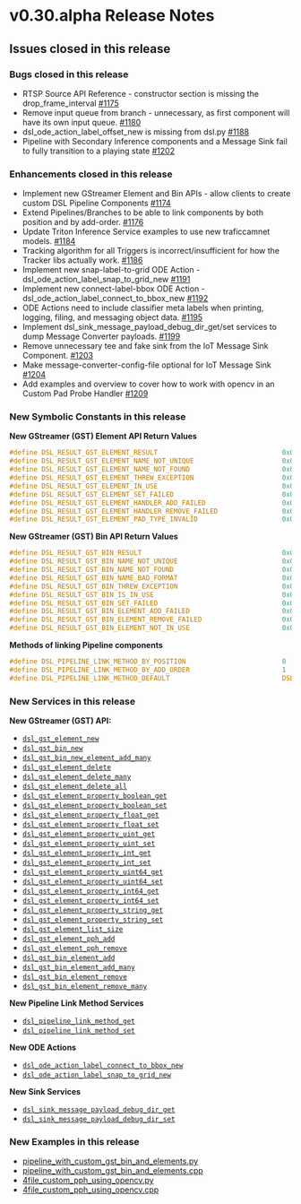 # v0.30.alpha Release Notes

## Issues closed in this release
### Bugs closed in this release
* RTSP Source API Reference - constructor section is missing the drop_frame_interval [#1175](https://github.com/prominenceai/deepstream-services-library/issues/1175)
* Remove input queue from branch - unnecessary, as first component will have its own input queue. [#1180](https://github.com/prominenceai/deepstream-services-library/issues/1180)
* dsl_ode_action_label_offset_new is missing from dsl.py [#1188](https://github.com/prominenceai/deepstream-services-library/issues/1188)
* Pipeline with Secondary Inference components and a Message Sink fail to fully transition to a playing state [#1202](https://github.com/prominenceai/deepstream-services-library/issues/1202)

### Enhancements closed in this release
* Implement new GStreamer Element and Bin APIs - allow clients to create custom DSL Pipeline Components [#1174](https://github.com/prominenceai/deepstream-services-library/issues/1174)
* Extend Pipelines/Branches to be able to link components by both position and by add-order. [#1176](https://github.com/prominenceai/deepstream-services-library/issues/1176)
* Update Triton Inference Service examples to use new traficcamnet models. [#1184](https://github.com/prominenceai/deepstream-services-library/issues/1176)
* Tracking algorithm for all Triggers is incorrect/insufficient for how the Tracker libs actually work. [#1186](https://github.com/prominenceai/deepstream-services-library/issues/1176)
* Implement new snap-label-to-grid ODE Action - dsl_ode_action_label_snap_to_grid_new [#1191](https://github.com/prominenceai/deepstream-services-library/issues/1191)
* Implement new connect-label-bbox ODE Action - dsl_ode_action_label_connect_to_bbox_new [#1192](https://github.com/prominenceai/deepstream-services-library/issues/1191)
* ODE Actions need to include classifier meta labels when printing, logging, filing, and messaging object data. [#1195](https://github.com/prominenceai/deepstream-services-library/issues/1195)
* Implement dsl_sink_message_payload_debug_dir_get/set services to dump Message Converter payloads. [#1199](https://github.com/prominenceai/deepstream-services-library/issues/1199)
* Remove unnecessary tee and fake sink from the IoT Message Sink Component. [#1203](https://github.com/prominenceai/deepstream-services-library/issues/1203)
* Make message-converter-config-file optional for IoT Message Sink [#1204](https://github.com/prominenceai/deepstream-services-library/issues/1204)
*  Add examples and overview to cover how to work with opencv in an Custom Pad Probe Handler [#1209](https://github.com/prominenceai/deepstream-services-library/issues/1209)

### New Symbolic Constants in this release
**New GStreamer (GST) Element API Return Values**
```c
#define DSL_RESULT_GST_ELEMENT_RESULT                               0x00D00000
#define DSL_RESULT_GST_ELEMENT_NAME_NOT_UNIQUE                      0x00D00001
#define DSL_RESULT_GST_ELEMENT_NAME_NOT_FOUND                       0x00D00002
#define DSL_RESULT_GST_ELEMENT_THREW_EXCEPTION                      0x00D00003
#define DSL_RESULT_GST_ELEMENT_IN_USE                               0x00D00004
#define DSL_RESULT_GST_ELEMENT_SET_FAILED                           0x00D00005
#define DSL_RESULT_GST_ELEMENT_HANDLER_ADD_FAILED                   0x00D00006
#define DSL_RESULT_GST_ELEMENT_HANDLER_REMOVE_FAILED                0x00D00007
#define DSL_RESULT_GST_ELEMENT_PAD_TYPE_INVALID                     0x00D00008
```
**New GStreamer (GST) Bin API Return Values**
```c
#define DSL_RESULT_GST_BIN_RESULT                                   0x00E00000
#define DSL_RESULT_GST_BIN_NAME_NOT_UNIQUE                          0x00E00001
#define DSL_RESULT_GST_BIN_NAME_NOT_FOUND                           0x00E00002
#define DSL_RESULT_GST_BIN_NAME_BAD_FORMAT                          0x00E00003
#define DSL_RESULT_GST_BIN_THREW_EXCEPTION                          0x00E00004
#define DSL_RESULT_GST_BIN_IS_IN_USE                                0x00E00005
#define DSL_RESULT_GST_BIN_SET_FAILED                               0x00E00006
#define DSL_RESULT_GST_BIN_ELEMENT_ADD_FAILED                       0x00E00007
#define DSL_RESULT_GST_BIN_ELEMENT_REMOVE_FAILED                    0x00E00008
#define DSL_RESULT_GST_BIN_ELEMENT_NOT_IN_USE                       0x00E00009
```

**Methods of linking Pipeline components**
```c
#define DSL_PIPELINE_LINK_METHOD_BY_POSITION                        0
#define DSL_PIPELINE_LINK_METHOD_BY_ADD_ORDER                       1
#define DSL_PIPELINE_LINK_METHOD_DEFAULT                            DSL_PIPELINE_LINK_METHOD_BY_ADD_ORDER
```

### New Services in this release
**New GStreamer (GST) API:**
* [`dsl_gst_element_new`](/docs/api-gst.md#dsl_gst_element_new)
* [`dsl_gst_bin_new`](docs/api-gst.md#dsl_gst_bin_new)
* [`dsl_gst_bin_new_element_add_many`](docs/api-gst.md#dsl_gst_bin_new_element_add_many)
* [`dsl_gst_element_delete`](docs/api-gst.md#dsl_gst_element_delete)
* [`dsl_gst_element_delete_many`](docs/api-gst.md#dsl_gst_element_delete_many)
* [`dsl_gst_element_delete_all`](docs/api-gst.md#dsl_gst_element_delete_all)
* [`dsl_gst_element_property_boolean_get`](/docs/api-gst.md#dsl_gst_element_property_boolean_get)
* [`dsl_gst_element_property_boolean_set`](/docs/api-gst.md#dsl_gst_element_property_boolean_set)
* [`dsl_gst_element_property_float_get`](/docs/api-gst.md#dsl_gst_element_property_float_get)
* [`dsl_gst_element_property_float_set`](/docs/api-gst.md#dsl_gst_element_property_float_set)
* [`dsl_gst_element_property_uint_get`](/docs/api-gst.md#dsl_gst_element_property_uint_get)
* [`dsl_gst_element_property_uint_set`](/docs/api-gst.md#dsl_gst_element_property_uint_set)
* [`dsl_gst_element_property_int_get`](/docs/api-gst.md#dsl_gst_element_property_int_get)
* [`dsl_gst_element_property_int_set`](/docs/api-gst.md#dsl_gst_element_property_int_set)
* [`dsl_gst_element_property_uint64_get`](/docs/api-gst.md#dsl_gst_element_property_uint64_get)
* [`dsl_gst_element_property_uint64_set`](/docs/api-gst.md#dsl_gst_element_property_uint64_set)
* [`dsl_gst_element_property_int64_get`](/docs/api-gst.md#dsl_gst_element_property_int64_get)
* [`dsl_gst_element_property_int64_set`](/docs/api-gst.md#dsl_gst_element_property_int64_set)
* [`dsl_gst_element_property_string_get`](/docs/api-gst.md#dsl_gst_element_property_string_get)
* [`dsl_gst_element_property_string_set`](#dsl_gst_element_property_string_set)
* [`dsl_gst_element_list_size`](/docs/api-gst.md#dsl_gst_element_list_size)
* [`dsl_gst_element_pph_add`](/docs/api-gst.md#dsl_gst_element_pph_add)
* [`dsl_gst_element_pph_remove`](/docs/api-gst.md#dsl_gst_element_pph_remove)
* [`dsl_gst_bin_element_add`](/docs/api-gst.md#dsl_gst_bin_element_add)
* [`dsl_gst_bin_element_add_many`](/docs/api-gst.md#dsl_gst_bin_element_add_many)
* [`dsl_gst_bin_element_remove`](/docs/api-gst.md#dsl_gst_bin_element_remove)
* [`dsl_gst_bin_element_remove_many`](/docs/api-gst.md#dsl_gst_bin_element_remove_many)

**New Pipeline Link Method Services**
* [`dsl_pipeline_link_method_get`](/docs/api-pipeline.md#dsl_pipeline_link_method_get)
* [`dsl_pipeline_link_method_set`](/docs/api-pipeline.md#dsl_pipeline_link_method_set)

**New ODE Actions**
* [`dsl_ode_action_label_connect_to_bbox_new`](/docs/api-ode-action.md#dsl_ode_action_label_connect_to_bbox_new)
* [`dsl_ode_action_label_snap_to_grid_new`](/docs/api-ode-action.md#dsl_ode_action_label_snap_to_grid_new)

**New Sink Services**
* [`dsl_sink_message_payload_debug_dir_get`](/docs/api-sink.md#dsl_sink_message_payload_debug_dir_get)
* [`dsl_sink_message_payload_debug_dir_set`](/docs/api-sink.md#dsl_sink_message_payload_debug_dir_set)

### New Examples in this release
* [pipeline_with_custom_gst_bin_and_elements.py](/examples/python/pipeline_with_custom_gst_bin_and_elements.py)
* [pipeline_with_custom_gst_bin_and_elements.cpp](/examples/python/pipeline_with_custom_gst_bin_and_elements.cpp)
* [4file_custom_pph_using_opencv.py](/examples/python/4file_custom_pph_using_opencv.py)
* [4file_custom_pph_using_opencv.cpp](/examples/python/4file_custom_pph_using_opencv.cpp)

